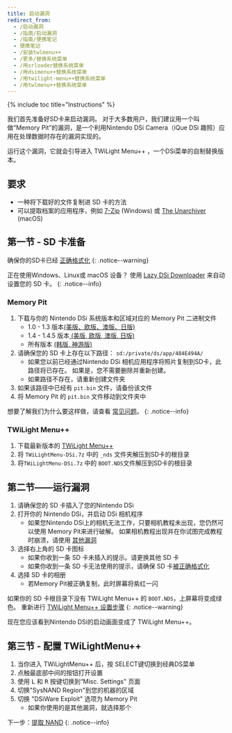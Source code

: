 ```yaml
---
title: 启动漏洞
redirect_from:
  - /启动漏洞
  - /指南/启动漏洞
  - /指南/便携笔记
  - 便携笔记
  - /安装twlmenu++
  - /更多/替换系统菜单
  - /用srloader替换系统菜单
  - /用dsimenu++替换系统菜单
  - /用twilight-menu++替换系统菜单
  - /用twlmenu++替换系统菜单
---
```


{% include toc title="Instructions" %}

我们首先准备好SD卡来启动漏洞。 对于大多数用户，我们建议用一个叫做“Memory Pit”的漏洞，是一个利用Nintendo DSi Camera（iQue DSi 趣照）应用在处理数据时存在的漏洞实现的。

运行这个漏洞，它就会引导进入 TWiLight Menu++ ，一个DSi菜单的自制替换版本。

## 要求
- 一种将下载好的文件复制进 SD 卡的方法
- 可以提取档案的应用程序，例如 [7-Zip](https://www.7-zip.org/) (Windows) 或 [The Unarchiver](https://apps.apple.com/cn/app/the-unarchiver/id425424353) (macOS)

## 第一节 - SD 卡准备
确保你的SD卡已经 [正确格式化](sd-card-setup)
{: .notice--warning}

正在使用Windows、Linux或 macOS 设备？ 使用 [Lazy DSi Downloader](lazy-dsi-downloader) 来自动设置您的 SD 卡。
{: .notice--info}

### Memory Pit
1. 下载与你的 Nintendo DSi 系统版本和区域对应的 Memory Pit 二进制文件
   - 1.0 - 1.3 版本[(美版、欧版、澳版、日版)](https://github.com/emiyl/dsi.cfw.guide/raw/master/assets/files/memory_pit/256/pit.bin)
   - 1.4 - 1.4.5 版本[ (美版, 欧版, 澳版, 日版)](https://github.com/emiyl/dsi.cfw.guide/raw/master/assets/files/memory_pit/768_1024/pit.bin)
   - 所有版本 [(韩版, 神游版)](https://github.com/emiyl/dsi.cfw.guide/raw/master/assets/files/memory_pit/256/pit.bin)
1. 请确保您的 SD 卡上存在以下路径： `sd:/private/ds/app/484E494A/`
   - 如果您以前已经通过Nintendo DSi 相机应用程序将照片复制到SD卡，此路径将已存在。 如果是，您不需要删除并重新创建。
   - 如果路径不存在，请重新创建文件夹
1. 如果该路径中已经有 `pit.bin` 文件，请备份该文件
1. 将 Memory Pit 的 `pit.bin` 文件移动到文件夹中

想要了解我们为什么要这样做，请查看 [常见问题](/faq#what-functionality-will-i-lose-by-modding-my-system)。
{: .notice--info}

### TWiLight Menu++
1. 下载最新版本的 [TWiLight Menu++](https://github.com/DS-Homebrew/TWiLightMenu/releases/latest/download/TWiLightMenu-DSi.7z)
1. 将 `TWiLightMenu-DSi.7z` 中的 `_nds` 文件夹解压到SD卡的根目录
1. 将`TWiLightMenu-DSi.7z` 中的 `BOOT.NDS`文件解压到SD卡的根目录

## 第二节——运行漏洞

1. 请确保您的 SD 卡插入了您的Nintendo DSi
1. 打开你的 Nintendo DSi，并启动 DSi 相机程序
   - 如果您Nintendo DSi上的相机无法工作，只要相机教程未出现，您仍然可以使用 Memory Pit来进行破解。 如果相机教程出现并在你试图完成教程时崩溃，请使用 [其他漏洞](alternate-exploits)
1. 选择右上角的 SD 卡图标
   - 如果你收到一条 SD 卡未插入的提示。请更换其他 SD 卡
   - 如果你收到一条 SD 卡无法使用的提示，请确保 SD 卡[被正确格式化](sd-card-setup)
1. 选择 SD 卡的相册
   - 若Memory Pit被正确复制，此时屏幕将紫红一闪

如果你的 SD 卡根目录下没有 TWiLight Menu++ 的 `BOOT.NDS`，上屏幕将变成绿色。 重新进行 [TWiLight Menu++ 设置步骤](launching-the-exploit#twilight-menu)
{: .notice--warning}

现在您应该看到Nintendo DSi的启动画面变成了 TWiLight Menu++。

## 第三节 - 配置 TWiLightMenu++

1. 当你进入 TWiLightMenu++ 后，按 SELECT键切换到经典DS菜单
1. 点触最底部中间的按钮打开设置
1. 使用 <kbd class="l">L</kbd> 和 <kbd class="r">R</kbd> 按键切换到“Misc. Settings" 页面
1. 切换"SysNAND Region"到您的机器的区域
1. 切换 "DSiWare Exploit" 选项为 Memory Pit
   - 如果你使用的是其他漏洞，就选择那个

下一步：[提取 NAND](dumping-nand)
{: .notice--info}
